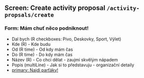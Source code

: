 ## Screen: Create activity proposal `/activity-propsals/create`

### Form: Mám chuť něco podniknout!

- Dal bych (R checkboxes: Pivo, Deskovky, Sport, Výlet)
- Kde (R) - Kde budu
- Od (R time) - Od kdy mám čas
- Do (R time) - Do kdy mám čas
- Název (R) - Co chci dělat - zaujmi skvělým nápadem
- Popis (multiLine) - Jak si to představuju - organizační detaily
- [primary: Najdi parťáky!](#/activity-propsals)
